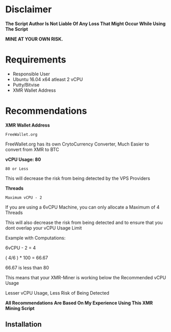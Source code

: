 # Disclaimer

**The Script Author Is Not Liable Of Any Loss That Might Occur While Using The Script**

**MINE AT YOUR OWN RISK.**

# Requirements

* Responsible User
* Ubuntu 16.04 x64 atleast 2 vCPU
* Putty/Bitvise
* XMR Wallet Address


# Recommendations

**XMR Wallet Address**

```FreeWallet.org``` 

FreeWallet.org has its own CrytoCurrency Converter, Much Easier to convert from XMR to BTC

**vCPU Usage: 80**

```80 or Less```

This will decrease the risk from being detected by the VPS Providers

**Threads**

```Maximum vCPU - 2```

If you are using a 6vCPU Machine, you can only allocate a Maximum of 4 Threads

This will also decrease the risk from being detected and to ensure that you dont overlap your vCPU Usage Limit

Example with Computations:

6vCPU - 2 = 4

( 4/6 ) * 100 = 66.67

66.67 is less than 80 

This means that your XMR-Miner is working below the Recommended vCPU Usage

Lesser vCPU Usage, Less Risk of Being Detected


**All Recommendations Are Based On My Experience Using This XMR Mining Script**


## Installation

